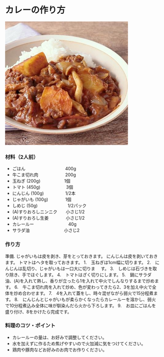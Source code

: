 # カレーの作り方
![フレッシュトマトで無水カレー](images/curry.jpg)
### 材料（2人前）
- ごはん　　　　　　        　　　400g
- 牛こま切れ肉　　　        　　　200g
- 玉ねぎ (200g)　   　　　 　1個
- トマト (450g)　　　　　　3個
- にんじん (100g)　　　　　1/2本
- じゃがいも (100g)　　　　1個
- しめじ (50g)　　　　　　　1/2パック
- (A)すりおろしニンニク　　小さじ1/2
- (A)すりおろし生姜　　　　小さじ1/2
- カレールー　　　　　　　　40g
- サラダ油　　　　　　　　小さじ2
  
### 作り方
準備. じゃがいもは皮を剥き、芽をとっておきます。 にんじんは皮を剥いておきます。 トマトはヘタを取っておきます。
1.　玉ねぎは1cm幅に切ります。
2.　にんじんは乱切り、じゃがいもは一口大に切りま　 す。
3.　しめじは石づきを取り除き、手でほぐします。
4.　トマトはざく切りにします。
5.　鍋にサラダ油、(A)を入れて熱し、香りが立ったら1を入れて中火でしんなりするまで炒めます。
6.　牛こま切れ肉を入れて炒め、色が変わってきたら2、3を加え中火で全体を炒め合わせます。
7.　4を入れて蓋をし、時々混ぜながら弱火で15分程煮ます。
8.　にんじんとじゃがいもが柔らかくなったらカレールーを溶かし、弱火で10分程煮込み全体に味が馴染んだら火から下ろします。
9.　お皿にごはんを盛り付け、8をかけたら完成です。

### 料理のコツ・ポイント
- カレールーの量は、お好みで調整してください。
- 水を加えずに作るため焦げやすいので火加減に気をつけてください。
- 鶏肉や豚肉などお好みのお肉でお作りください。